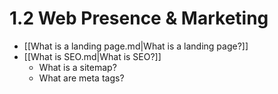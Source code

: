 # 1.2 Web Presence & Marketing

- [[What is a landing page.md|What is a landing page?]]
- [[What is SEO.md|What is SEO?]]
  - What is a sitemap?
  - What are meta tags?
